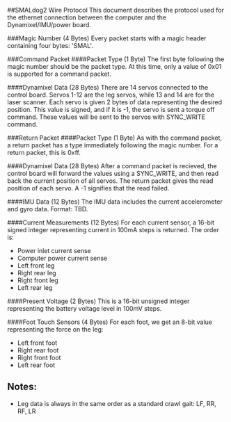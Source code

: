 ##SMALdog2 Wire Protocol
This document describes the protocol used for the ethernet connection between
the computer and the Dynamixel/IMU/power board.

###Magic Number (4 Bytes)
Every packet starts with a magic header containing four bytes: 'SMAL'.

###Command Packet
####Packet Type (1 Byte)
The first byte following the magic number should be the packet type. At this
time, only a value of 0x01 is supported for a command packet.

####Dynamixel Data (28 Bytes)
There are 14 servos connected to the control board. Servos 1-12 are the leg
servos, while 13 and 14 are for the laser scanner. Each servo is given 2 bytes
of data representing the desired position. This value is signed, and if it is
-1, the servo is sent a torque off command. These values will be sent to the
servos with SYNC_WRITE command.

###Return Packet
####Packet Type (1 Byte)
As with the command packet, a return packet has a type immediately following
the magic number. For a return packet, this is 0xff.

####Dynamixel Data (28 Bytes)
After a command packet is recieved, the control board will forward the values
using a SYNC_WRITE, and then read back the current position of all servos. The
return packet gives the read position of each servo. A -1 signifies that the
read failed.

####IMU Data (12 Bytes)
The IMU data includes the current accelerometer and gyro data. Format: TBD.

####Current Measurements (12 Bytes)
For each current sensor, a 16-bit signed integer representing current in 100mA
steps is returned. The order is:
 * Power inlet current sense
 * Computer power current sense
 * Left front leg
 * Right rear leg
 * Right front leg
 * Left rear leg

####Present Voltage (2 Bytes)
This is a 16-bit unsigned integer representing the battery voltage level in
100mV steps.

####Foot Touch Sensors (4 Bytes)
For each foot, we get an 8-bit value representing the force on the leg:
 * Left front foot
 * Right rear foot
 * Right front foot
 * Left rear foot

## Notes:
 * Leg data is always in the same order as a standard crawl gait: LF, RR, RF, LR
